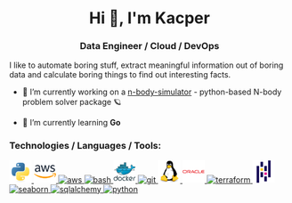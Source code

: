 <h1 align="center">Hi 👋, I'm Kacper</h1>
<h3 align="center">Data Engineer / Cloud / DevOps</h3>

I like to automate boring stuff, extract meaningful information out of boring data and calculate boring things to find out interesting facts.

- 🔭 I’m currently working on a [n-body-simulator](https://github.com/kaledgar/n-body-simulator) - python-based N-body problem solver package 🪐

- 🌱 I’m currently learning **Go**

<h3 align="left">Technologies / Languages / Tools:</h3>
<p align="left">
  <a href="https://www.python.org" target="_blank" rel="noreferrer"> <img src="https://raw.githubusercontent.com/devicons/devicon/master/icons/python/python-original.svg" alt="python" width="40" height="40"/> </a>
  <a href="https://aws.amazon.com" target="_blank" rel="noreferrer"> <img src="https://raw.githubusercontent.com/devicons/devicon/master/icons/amazonwebservices/amazonwebservices-original-wordmark.svg" alt="aws" width="40" height="40"/> </a>  
  <a href="https://www.snowflake.com/en/" target="_blank" rel="noreferrer"> <img src="https://cdn.icon-icons.com/icons2/2699/PNG/512/snowflake_logo_icon_167979.png" alt="aws" width="40" height="40"/> </a>  
  <a href="https://www.gnu.org/software/bash/" target="_blank" rel="noreferrer"> <img src="https://bashlogo.com/img/symbol/png/full_colored_light.png" alt="bash" width="40" height="40"/> </a> 
  <a href="https://www.w3schools.com/cs/" target="_blank" rel="noreferrer"> 
  <a href="https://www.docker.com/" target="_blank" rel="noreferrer"> <img src="https://raw.githubusercontent.com/devicons/devicon/master/icons/docker/docker-original-wordmark.svg" alt="docker" width="40" height="40"/> </a> 
  <a href="https://git-scm.com/" target="_blank" rel="noreferrer"> <img src="https://www.vectorlogo.zone/logos/git-scm/git-scm-icon.svg" alt="git" width="40" height="40"/> </a> 
  <a href="https://www.linux.org/" target="_blank" rel="noreferrer"> <img src="https://raw.githubusercontent.com/devicons/devicon/master/icons/linux/linux-original.svg" alt="linux" width="40" height="40"/> </a> 
  <a href="https://www.oracle.com/" target="_blank" rel="noreferrer"> <img src="https://raw.githubusercontent.com/devicons/devicon/master/icons/oracle/oracle-original.svg" alt="oracle" width="40" height="40"/> </a>
  <a href="https://www.terraform.io/" target="_blank" rel="noreferrer"> <img src="https://www.datocms-assets.com/2885/1620155116-brandhcterraformverticalcolor.svg" alt="terraform" width="40" height="40"/> </a>
  <a href="https://pandas.pydata.org/" target="_blank" rel="noreferrer"> <img src="https://raw.githubusercontent.com/devicons/devicon/2ae2a900d2f041da66e950e4d48052658d850630/icons/pandas/pandas-original.svg" alt="pandas" width="40" height="40"/> </a>  
  <a href="https://seaborn.pydata.org/" target="_blank" rel="noreferrer"> <img src="https://seaborn.pydata.org/_images/logo-mark-lightbg.svg" alt="seaborn" width="40" height="40"/> </a> 
  <a href="https://github.com/sqlalchemy" target="_blank" rel="noreferrer"> <img src="https://avatars.githubusercontent.com/u/6043126?s=200&v=4" alt="sqlalchemy" width="40" height="40"/> </a>
  <a href="https://docs.pytest.org/en/8.0.x/" target="_blank" rel="noreferrer"> <img src="https://upload.wikimedia.org/wikipedia/commons/thumb/b/ba/Pytest_logo.svg/1200px-Pytest_logo.svg.png" alt="python" width="40" height="40"/> </a>
</p> 

